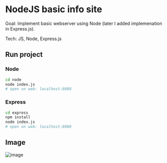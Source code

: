 # NodeJS basic info site

Goal: Implement basic webserver using Node (later I added implemenation in Express.js).
  
Tech: JS, Node, Express.js

## Run project
### Node
```bash
cd node
node index.js
# open on web: localhost:8080
```

### Express
```bash
cd express
npm install
node index.js
# open on web: localhost:8080
```

## Image
![image](https://github.com/user-attachments/assets/d5bec419-a659-4c34-a889-cf63636e674b)
